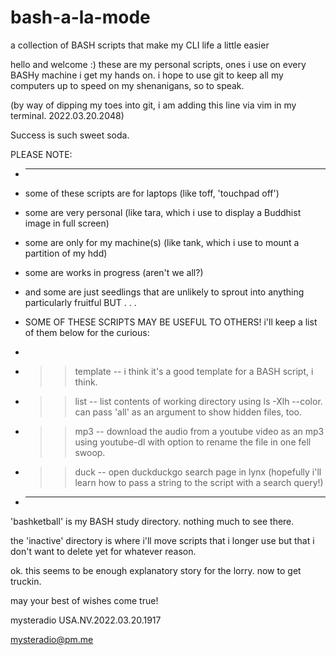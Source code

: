 # bash-a-la-mode
a collection of BASH scripts that make my CLI life a little easier

hello and welcome :) these are my personal scripts, ones i use on every BASHy machine i get my hands on. i hope to use git to keep all my computers up to speed on my shenanigans, so to speak. 

(by way of dipping my toes into git, i am adding this line via vim in my terminal. 2022.03.20.2048)

Success is such sweet soda.


PLEASE NOTE:

* -------------------------------------------------------------------------------------------------------------------------------

* some of these scripts are for laptops (like toff, 'touchpad off')
* some are very personal (like tara, which i use to display a Buddhist image in full screen)
* some are only for my machine(s) (like tank, which i use to mount a partition of my hdd)
* some are works in progress (aren't we all?)
* and some are just seedlings that are unlikely to sprout into anything particularly fruitful BUT . . .
* SOME OF THESE SCRIPTS MAY BE USEFUL TO OTHERS! i'll keep a list of them below for the curious:
* 
* >> template -- i think it's a good template for a BASH script, i think.
* >> list -- list contents of working directory using ls -Xlh --color. can pass 'all' as an argument to show hidden files, too.
* >> mp3 -- download the audio from a youtube video as an mp3 using youtube-dl with option to rename the file in one fell swoop.
* >> duck -- open duckduckgo search page in lynx (hopefully i'll learn how to pass a string to the script with a search query!)
* -------------------------------------------------------------------------------------------------------------------------------

'bashketball' is my BASH study directory. nothing much to see there.

the 'inactive' directory is where i'll move scripts that i longer use but that i don't want to delete yet for whatever reason.

ok. this seems to be enough explanatory story for the lorry. now to get truckin.

may your best of wishes come true! 

mysteradio USA.NV.2022.03.20.1917

mysteradio@pm.me


